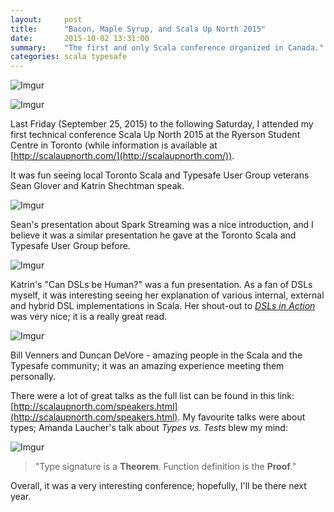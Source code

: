 ```yaml
---
layout:     post
title:      "Bacon, Maple Syrup, and Scala Up North 2015"
date:       2015-10-02 13:31:00
summary:    "The first and only Scala conference organized in Canada."
categories: scala typesafe
---
```


![Imgur](http://i.imgur.com/Kh4fQD4.jpg)

![Imgur](http://i.imgur.com/XVfUaGM.jpg)

Last Friday (September 25, 2015) to the following Saturday, I attended my first technical conference Scala Up North 2015 at the Ryerson Student Centre in Toronto (while information is available at [http://scalaupnorth.com/](http://scalaupnorth.com/)).

It was fun seeing local Toronto Scala and Typesafe User Group veterans Sean Glover and Katrin Shechtman speak. 

![Imgur](http://i.imgur.com/yQW9FTP.jpg)

Sean's presentation about Spark Streaming was a nice introduction, and I believe it was a similar presentation he gave at the Toronto Scala and Typesafe User Group before.

![Imgur](http://i.imgur.com/BSinGEw.jpg)

Katrin's "Can DSLs be Human?" was a fun presentation. As a fan of DSLs myself, it was interesting seeing her explanation of various internal, external and hybrid DSL implementations in Scala. Her shout-out to *[DSLs in Action](https://www.manning.com/books/dsls-in-action)* was very nice; it is a really great read.

![Imgur](http://i.imgur.com/qy5Ul2e.jpg)

Bill Venners and Duncan DeVore - amazing people in the Scala and the Typesafe community; it was an amazing experience meeting them personally.

There were a lot of great talks as the full list can be found in this link: [http://scalaupnorth.com/speakers.html](http://scalaupnorth.com/speakers.html). My favourite talks were about types; Amanda Laucher's talk about *Types vs. Tests* blew my mind:

![Imgur](http://i.imgur.com/vnhcGvI.jpg)

> "Type signature is a **Theorem**. Function definition is the **Proof**."

Overall, it was a very interesting conference; hopefully, I'll be there next year.

